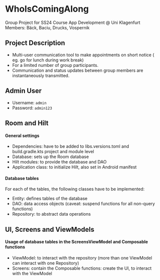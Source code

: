 # WhoIsComingAlong
Group Project for SS24 Course App Development @ Uni Klagenfurt
Members: Bäck, Baciu, Drucks, Vospernik
## Project Description
- Multi-user communication tool to make appointments on short notice
  ( eg. go for lunch during work break)
- For a limited number of group participants.
- Communication and status updates between group members are instantaneously transmitted.

## Admin User
- Username: `admin`
- Password: `admin123`

## Room and Hilt
#### General settings
- Dependencies: have to be added to libs.versions.toml and build.gradle.kts project and module level
- Database: sets up the Room database
- Hilt modules: to provide the database and DAO
- Application class: to initialize Hilt, also set in Android manifest

#### Database tables
For each of the tables, the following classes have to be implemented:
- Entity: defines tables of the database
- DAO: data access objects (caveat: suspend functions for all non-query functions)
- Repository: to abstract data operations

## UI, Screens and ViewModels
#### Usage of database tables in the ScreensViewModel and Composable functions
- ViewModel: to interact with the repository (more than one ViewModel can interact with one Repository)
- Screens: contain the Composable functions: create the UI, to interact with the ViewModel